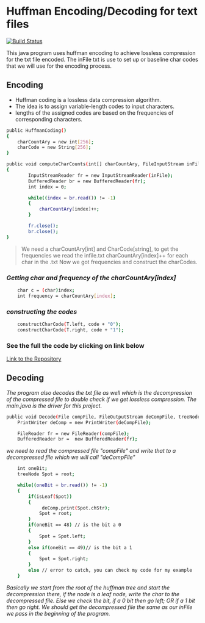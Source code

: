 # Huffman Encoding/Decoding for text files
[![Build Status](https://img.shields.io/badge/Build_Status-passing-green)](https://github.com/ArbenTemaj/HuffmanEncoding-for-txt-files)


This java program uses huffman encoding to achieve lossless compression for the txt file encoded.
The inFile txt is use to set up or baseline char codes that we will use for the encoding process. 

## Encoding

- Huffman coding is a lossless data compression algorithm. 
- The idea is to assign variable-length codes to input characters.
- lengths of the assigned codes are based on the frequencies of corresponding characters.

```sh
public HuffmanCoding() 
{
	charCountAry = new int[256];
	charCode = new String[256];	
}

public void computeCharCounts(int[] charCountAry, FileInputStream inFile) throws IOException 
{
		InputStreamReader fr = new InputStreamReader(inFile);
		BufferedReader br = new BufferedReader(fr);
		int index = 0;

		while((index = br.read()) != -1)
		{
			charCountAry[index]++;
		}

		fr.close();
		br.close();
}
```
> We need a charCountAry[int] and CharCode[string],
> to get the frequencies we read the infile.txt
> charCountAry[index]++ for each char in the .txt
> Now we got frequencies and construct the charCodes.

### _Getting char and frequency of the charCountAry[index]_
```sh
    char c = (char)index;
    int frequency = charCountAry[index];
```

### _constructing the codes_
```sh
    constructCharCode(T.left, code + "0");
	constructCharCode(T.right, code + "1");
```

### See the full the code by clicking on link below ###

[Link to the Repository][df1]


## Decoding

*The program also decodes the txt file as well which is the decompression 
of the compressed file to double check if we get lossless compression.
The main.java is the driver for this project.*

```sh
public void Decode(File compFile, FileOutputStream deCompFile, treeNode root) throws IOException {
	PrintWriter deComp = new PrintWriter(deCompFile);

	FileReader fr = new FileReader(compFile);
	BufferedReader br =  new BufferedReader(fr);
```

*we need to read the compressed file "compFile" and write that to a decompressed
file which we will call "deCompFile"*

```sh
    int oneBit;
    treeNode Spot = root;

	while((oneBit = br.read()) != -1)
	{
		if(isLeaf(Spot))
		{
			 deComp.print(Spot.chStr); 
			Spot = root;
		}
		if(oneBit == 48) // is the bit a 0
		{
			Spot = Spot.left;
		}
		else if(oneBit == 49)// is the bit a 1
		{
			Spot = Spot.right;
		} 
		else // error to catch, you can check my code for my example
	}
```

*Basically we start from the root of the huffman tree and start the decompression there,
if the node is a leaf node, write the char to the decompressed file. Else we check the bit,
if a 0 bit then go left; OR if a 1 bit then go right. We should get the decompressed file 
the same as our inFile we pass in the beginning of the program.*

[//]: # 

  [john gruber]: <http://daringfireball.net>
  [df1]: <https://github.com/ArbenTemaj/HuffmanEncoding-for-txt-files/>
